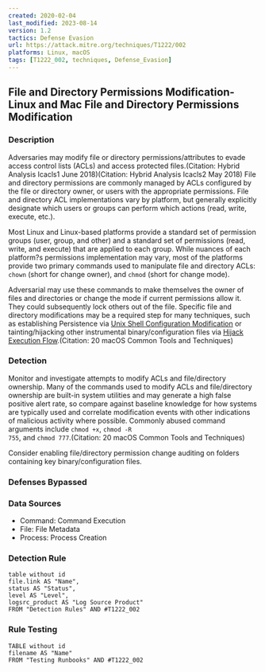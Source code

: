 ```yaml
---
created: 2020-02-04
last_modified: 2023-08-14
version: 1.2
tactics: Defense Evasion
url: https://attack.mitre.org/techniques/T1222/002
platforms: Linux, macOS
tags: [T1222_002, techniques, Defense_Evasion]
---
```


## File and Directory Permissions Modification- Linux and Mac File and Directory Permissions Modification

### Description

Adversaries may modify file or directory permissions/attributes to evade access control lists (ACLs) and access protected files.(Citation: Hybrid Analysis Icacls1 June 2018)(Citation: Hybrid Analysis Icacls2 May 2018) File and directory permissions are commonly managed by ACLs configured by the file or directory owner, or users with the appropriate permissions. File and directory ACL implementations vary by platform, but generally explicitly designate which users or groups can perform which actions (read, write, execute, etc.).

Most Linux and Linux-based platforms provide a standard set of permission groups (user, group, and other) and a standard set of permissions (read, write, and execute) that are applied to each group. While nuances of each platform?s permissions implementation may vary, most of the platforms provide two primary commands used to manipulate file and directory ACLs: <code>chown</code> (short for change owner), and <code>chmod</code> (short for change mode).

Adversarial may use these commands to make themselves the owner of files and directories or change the mode if current permissions allow it. They could subsequently lock others out of the file. Specific file and directory modifications may be a required step for many techniques, such as establishing Persistence via [Unix Shell Configuration Modification](https://attack.mitre.org/techniques/T1546/004) or tainting/hijacking other instrumental binary/configuration files via [Hijack Execution Flow](https://attack.mitre.org/techniques/T1574).(Citation: 20 macOS Common Tools and Techniques) 

### Detection

Monitor and investigate attempts to modify ACLs and file/directory ownership. Many of the commands used to modify ACLs and file/directory ownership are built-in system utilities and may generate a high false positive alert rate, so compare against baseline knowledge for how systems are typically used and correlate modification events with other indications of malicious activity where possible. Commonly abused command arguments include <code>chmod +x</code>, <code>chmod -R 755</code>, and <code>chmod 777</code>.(Citation: 20 macOS Common Tools and Techniques) 

Consider enabling file/directory permission change auditing on folders containing key binary/configuration files.

### Defenses Bypassed



### Data Sources

  - Command: Command Execution
  -  File: File Metadata
  -  Process: Process Creation
### Detection Rule

```dataview
table without id
file.link AS "Name",
status AS "Status",
level AS "Level",
logsrc_product AS "Log Source Product"
FROM "Detection Rules" AND #T1222_002
```

### Rule Testing

```dataview
TABLE without id
filename AS "Name"
FROM "Testing Runbooks" AND #T1222_002
```

